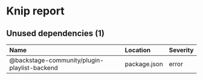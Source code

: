 # Knip report

## Unused dependencies (1)

| Name                                         | Location     | Severity |
| :------------------------------------------- | :----------- | :------- |
| @backstage-community/plugin-playlist-backend | package.json | error    |
